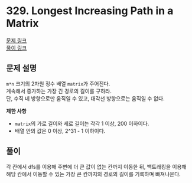 # 329. Longest Increasing Path in a Matrix
[문제 링크](https://leetcode.com/problems/longest-increasing-path-in-a-matrix/ )  
[풀이 링크](LC329.java )  

## 문제 설명
`m*n` 크기의 2차원 정수 배열 `matrix`가 주어진다.  
계속해서 증가하는 가장 긴 경로의 길이를 구하라.  
단, 수직 네 방향으로만 움직일 수 있고, 대각선 방향으로는 움직일 수 없다.  

**제한 사항**  
* `matrix`의 가로 길이와 세로 길이는 각각 1 이상, 200 이하이다.  
* 배열 안의 값은 0 이상, 2^31 - 1 이하이다.  

## 풀이
각 칸에서 dfs를 이용해 주변에 더 큰 값이 없는 칸까지 이동한 뒤, 백트래킹을 이용해 해당 칸에서 이동할 수 있는 가장 큰 칸까지의 경로의 길이를 기록하며 빠져나온다.  
